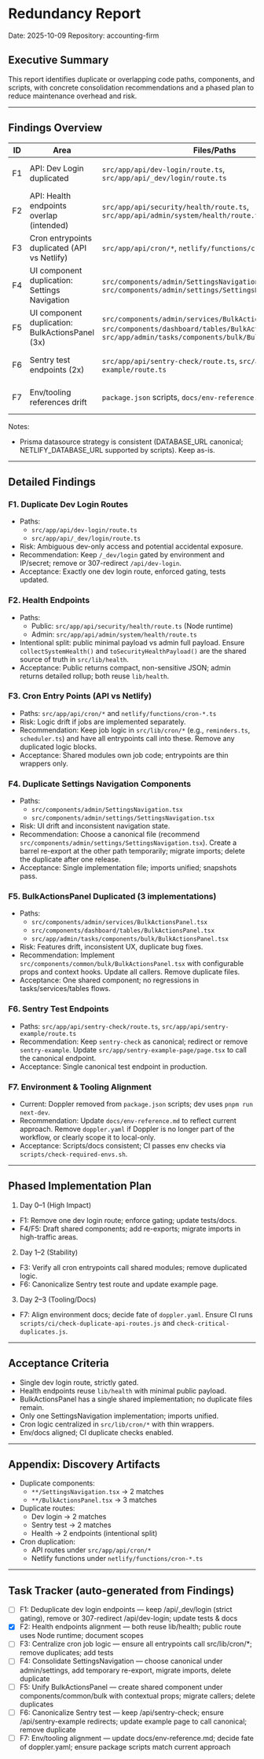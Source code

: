 # Redundancy Report

Date: 2025-10-09
Repository: accounting-firm

## Executive Summary
This report identifies duplicate or overlapping code paths, components, and scripts, with concrete consolidation recommendations and a phased plan to reduce maintenance overhead and risk.

---

## Findings Overview
| ID | Area | Files/Paths | Impact | Status | Recommendation |
|----|------|-------------|--------|--------|----------------|
| F1 | API: Dev Login duplicated | `src/app/api/dev-login/route.ts`, `src/app/api/_dev/login/route.ts` | High | Resolved | `/_dev/login` remains canonical with env/IP gating; `/api/dev-login` route removed and callers updated. |
| F2 | API: Health endpoints overlap (intended) | `src/app/api/security/health/route.ts`, `src/app/api/admin/system/health/route.ts` | Medium | Confirmed | Keep both, but ensure the public endpoint remains minimal and Node runtime is used to avoid Edge size limits. Document scopes. |
| F3 | Cron entrypoints duplicated (API vs Netlify) | `src/app/api/cron/*`, `netlify/functions/cron-*.ts` | Medium | Open | Ensure all cron entrypoints delegate to shared job logic in `src/lib/cron/*`; remove any duplicated logic. |
| F4 | UI component duplication: Settings Navigation | `src/components/admin/SettingsNavigation.tsx`, `src/components/admin/settings/SettingsNavigation.tsx` | High | Open | Consolidate into a single canonical component (recommend the nested `admin/settings` path). Provide a temporary re-export and then remove the duplicate. |
| F5 | UI component duplication: BulkActionsPanel (3x) | `src/components/admin/services/BulkActionsPanel.tsx`, `src/components/dashboard/tables/BulkActionsPanel.tsx`, `src/app/admin/tasks/components/bulk/BulkActionsPanel.tsx` | High | Open | Create a shared `src/components/common/bulk/BulkActionsPanel.tsx` with props for context-specific behavior; update imports; delete duplicates. |
| F6 | Sentry test endpoints (2x) | `src/app/api/sentry-check/route.ts`, `src/app/api/sentry-example/route.ts` | Low | Open | Keep only `sentry-check`; have `sentry-example` redirect (307) or remove it. Update the example page to use the canonical route. |
| F7 | Env/tooling references drift | `package.json` scripts, `docs/env-reference.md`, `doppler.yaml` | Medium | Partially Resolved | Doppler removed from scripts. Align docs to reflect current env strategy; consider removing `doppler.yaml` if no longer used. |

Notes:
- Prisma datasource strategy is consistent (DATABASE_URL canonical; NETLIFY_DATABASE_URL supported by scripts). Keep as-is.

---

## Detailed Findings
### F1. Duplicate Dev Login Routes
- Paths:
  - `src/app/api/dev-login/route.ts`
  - `src/app/api/_dev/login/route.ts`
- Risk: Ambiguous dev-only access and potential accidental exposure.
- Recommendation: Keep `/_dev/login` gated by environment and IP/secret; remove or 307-redirect `/api/dev-login`.
- Acceptance: Exactly one dev login route, enforced gating, tests updated.

### F2. Health Endpoints
- Paths:
  - Public: `src/app/api/security/health/route.ts` (Node runtime)
  - Admin: `src/app/api/admin/system/health/route.ts`
- Intentional split: public minimal payload vs admin full payload. Ensure `collectSystemHealth()` and `toSecurityHealthPayload()` are the shared source of truth in `src/lib/health`.
- Acceptance: Public returns compact, non-sensitive JSON; admin returns detailed rollup; both reuse `lib/health`.

### F3. Cron Entry Points (API vs Netlify)
- Paths: `src/app/api/cron/*` and `netlify/functions/cron-*.ts`
- Risk: Logic drift if jobs are implemented separately.
- Recommendation: Keep job logic in `src/lib/cron/*` (e.g., `reminders.ts`, `scheduler.ts`) and have all entrypoints call into these. Remove any duplicated logic blocks.
- Acceptance: Shared modules own job code; entrypoints are thin wrappers only.

### F4. Duplicate Settings Navigation Components
- Paths:
  - `src/components/admin/SettingsNavigation.tsx`
  - `src/components/admin/settings/SettingsNavigation.tsx`
- Risk: UI drift and inconsistent navigation state.
- Recommendation: Choose a canonical file (recommend `src/components/admin/settings/SettingsNavigation.tsx`). Create a barrel re-export at the other path temporarily; migrate imports; delete the duplicate after one release.
- Acceptance: Single implementation file; imports unified; snapshots pass.

### F5. BulkActionsPanel Duplicated (3 implementations)
- Paths:
  - `src/components/admin/services/BulkActionsPanel.tsx`
  - `src/components/dashboard/tables/BulkActionsPanel.tsx`
  - `src/app/admin/tasks/components/bulk/BulkActionsPanel.tsx`
- Risk: Features drift, inconsistent UX, duplicate bug fixes.
- Recommendation: Implement `src/components/common/bulk/BulkActionsPanel.tsx` with configurable props and context hooks. Update all callers. Remove duplicate files.
- Acceptance: One shared component; no regressions in tasks/services/tables flows.

### F6. Sentry Test Endpoints
- Paths: `src/app/api/sentry-check/route.ts`, `src/app/api/sentry-example/route.ts`
- Recommendation: Keep `sentry-check` as canonical; redirect or remove `sentry-example`. Update `src/app/sentry-example-page/page.tsx` to call the canonical endpoint.
- Acceptance: Single canonical test endpoint in production.

### F7. Environment & Tooling Alignment
- Current: Doppler removed from `package.json` scripts; dev uses `pnpm run next-dev`.
- Recommendation: Update `docs/env-reference.md` to reflect current approach. Remove `doppler.yaml` if Doppler is no longer part of the workflow, or clearly scope it to local-only.
- Acceptance: Scripts/docs consistent; CI passes env checks via `scripts/check-required-envs.sh`.

---

## Phased Implementation Plan
1) Day 0–1 (High Impact)
- F1: Remove one dev login route; enforce gating; update tests/docs.
- F4/F5: Draft shared components; add re-exports; migrate imports in high-traffic areas.

2) Day 1–2 (Stability)
- F3: Verify all cron entrypoints call shared modules; remove duplicated logic.
- F6: Canonicalize Sentry test route and update example page.

3) Day 2–3 (Tooling/Docs)
- F7: Align environment docs; decide fate of `doppler.yaml`. Ensure CI runs `scripts/ci/check-duplicate-api-routes.js` and `check-critical-duplicates.js`.

---

## Acceptance Criteria
- Single dev login route, strictly gated.
- Health endpoints reuse `lib/health` with minimal public payload.
- BulkActionsPanel has a single shared implementation; no duplicate files remain.
- Only one SettingsNavigation implementation; imports unified.
- Cron logic centralized in `src/lib/cron/*` with thin wrappers.
- Env/docs aligned; CI duplicate checks enabled.

---

## Appendix: Discovery Artifacts
- Duplicate components:
  - `**/SettingsNavigation.tsx` → 2 matches
  - `**/BulkActionsPanel.tsx` → 3 matches
- Duplicate routes:
  - Dev login → 2 matches
  - Sentry test → 2 matches
  - Health → 2 endpoints (intentional split)
- Cron duplication:
  - API routes under `src/app/api/cron/*`
  - Netlify functions under `netlify/functions/cron-*.ts`

---

## Task Tracker (auto-generated from Findings)
- [ ] F1: Deduplicate dev login endpoints — keep /api/_dev/login (strict gating), remove or 307-redirect /api/dev-login; update tests & docs
- [x] F2: Health endpoints alignment — both reuse lib/health; public route uses Node runtime; document scopes
- [ ] F3: Centralize cron job logic — ensure all entrypoints call src/lib/cron/*; remove duplicates; add tests
- [ ] F4: Consolidate SettingsNavigation — choose canonical under admin/settings, add temporary re-export, migrate imports, delete duplicate
- [ ] F5: Unify BulkActionsPanel — create shared component under components/common/bulk with contextual props; migrate callers; delete duplicates
- [ ] F6: Canonicalize Sentry test — keep /api/sentry-check; ensure /api/sentry-example redirects; update example page to call canonical; remove duplicate
- [ ] F7: Env/tooling alignment — update docs/env-reference.md; decide fate of doppler.yaml; ensure package scripts match current approach

